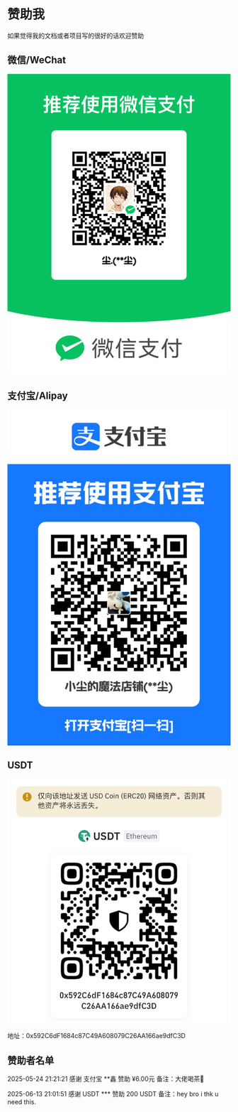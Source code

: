 # 赞助我

如果觉得我的文档或者项目写的很好的话欢迎赞助

## 微信/WeChat

![wechat](./pictures/aifadian/wechat.png)

## 支付宝/Alipay

![alipay](./pictures/aifadian/alipay.jpg)

## USDT

![USDT](./pictures/aifadian/USDT.png)

地址：0x592C6dF1684c87C49A608079C26AA166ae9dfC3D

## 赞助者名单

2025-05-24 21:21:21 感谢 支付宝 **鑫 赞助 ¥6.00元 备注：大佬喝茶🍵

2025-06-13 21:01:51 感谢 USDT  *** 赞助 200 USDT 备注：hey bro i thk u need this.
